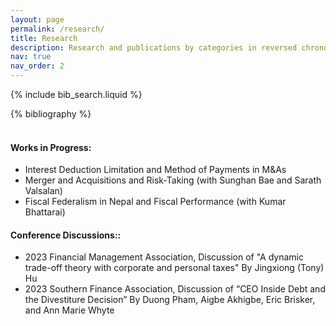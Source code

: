 ```yaml
---
layout: page
permalink: /research/
title: Research
description: Research and publications by categories in reversed chronological order.
nav: true
nav_order: 2
---
```


<!-- _pages/publications.md -->

<!-- Bibsearch Feature -->

{% include bib_search.liquid %}
<div class="publications">
{% bibliography %}
</div>

<br/>

#### Works in Progress: 
- Interest Deduction Limitation and Method of Payments in M&As
- Merger and Acquisitions and Risk-Taking (with Sunghan Bae and Sarath Valsalan)
- Fiscal Federalism in Nepal and Fiscal Performance (with Kumar Bhattarai)

#### Conference Discussions:: 
- 2023 Financial Management Association, Discussion of "A dynamic trade-off theory with corporate and personal taxes" By Jingxiong (Tony) Hu
- 2023 Southern Finance Association, Discussion of “CEO Inside Debt and the Divestiture Decision” By Duong Pham, Aigbe Akhigbe, Eric Brisker, and Ann Marie Whyte